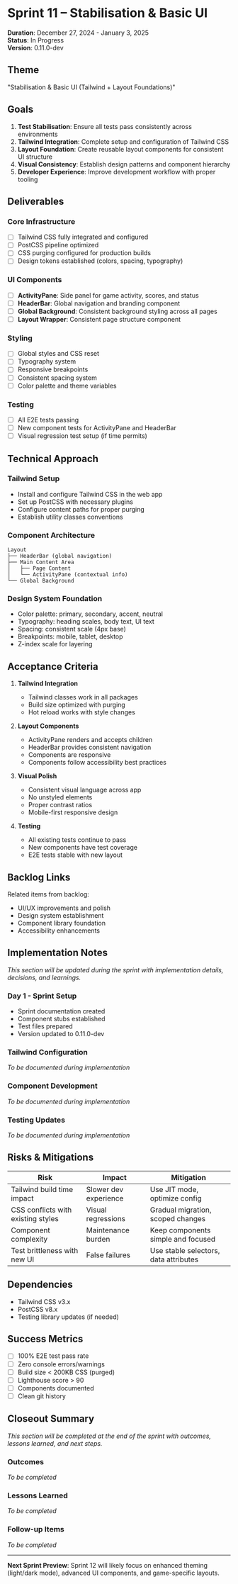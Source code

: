 # Sprint 11 – Stabilisation & Basic UI

**Duration**: December 27, 2024 - January 3, 2025  
**Status**: In Progress  
**Version**: 0.11.0-dev

## Theme

"Stabilisation & Basic UI (Tailwind + Layout Foundations)"

## Goals

1. **Test Stabilisation**: Ensure all tests pass consistently across environments
2. **Tailwind Integration**: Complete setup and configuration of Tailwind CSS
3. **Layout Foundation**: Create reusable layout components for consistent UI structure
4. **Visual Consistency**: Establish design patterns and component hierarchy
5. **Developer Experience**: Improve development workflow with proper tooling

## Deliverables

### Core Infrastructure
- [ ] Tailwind CSS fully integrated and configured
- [ ] PostCSS pipeline optimized
- [ ] CSS purging configured for production builds
- [ ] Design tokens established (colors, spacing, typography)

### UI Components
- [ ] **ActivityPane**: Side panel for game activity, scores, and status
- [ ] **HeaderBar**: Global navigation and branding component
- [ ] **Global Background**: Consistent background styling across all pages
- [ ] **Layout Wrapper**: Consistent page structure component

### Styling
- [ ] Global styles and CSS reset
- [ ] Typography system
- [ ] Responsive breakpoints
- [ ] Consistent spacing system
- [ ] Color palette and theme variables

### Testing
- [ ] All E2E tests passing
- [ ] New component tests for ActivityPane and HeaderBar
- [ ] Visual regression test setup (if time permits)

## Technical Approach

### Tailwind Setup
- Install and configure Tailwind CSS in the web app
- Set up PostCSS with necessary plugins
- Configure content paths for proper purging
- Establish utility classes conventions

### Component Architecture
```
Layout
├── HeaderBar (global navigation)
├── Main Content Area
│   ├── Page Content
│   └── ActivityPane (contextual info)
└── Global Background
```

### Design System Foundation
- Color palette: primary, secondary, accent, neutral
- Typography: heading scales, body text, UI text
- Spacing: consistent scale (4px base)
- Breakpoints: mobile, tablet, desktop
- Z-index scale for layering

## Acceptance Criteria

1. **Tailwind Integration**
   - Tailwind classes work in all packages
   - Build size optimized with purging
   - Hot reload works with style changes

2. **Layout Components**
   - ActivityPane renders and accepts children
   - HeaderBar provides consistent navigation
   - Components are responsive
   - Components follow accessibility best practices

3. **Visual Polish**
   - Consistent visual language across app
   - No unstyled elements
   - Proper contrast ratios
   - Mobile-first responsive design

4. **Testing**
   - All existing tests continue to pass
   - New components have test coverage
   - E2E tests stable with new layout

## Backlog Links

Related items from backlog:
- UI/UX improvements and polish
- Design system establishment
- Component library foundation
- Accessibility enhancements

## Implementation Notes

*This section will be updated during the sprint with implementation details, decisions, and learnings.*

### Day 1 - Sprint Setup
- Sprint documentation created
- Component stubs established
- Test files prepared
- Version updated to 0.11.0-dev

### Tailwind Configuration
*To be documented during implementation*

### Component Development
*To be documented during implementation*

### Testing Updates
*To be documented during implementation*

## Risks & Mitigations

| Risk | Impact | Mitigation |
|------|--------|------------|
| Tailwind build time impact | Slower dev experience | Use JIT mode, optimize config |
| CSS conflicts with existing styles | Visual regressions | Gradual migration, scoped changes |
| Component complexity | Maintenance burden | Keep components simple and focused |
| Test brittleness with new UI | False failures | Use stable selectors, data attributes |

## Dependencies

- Tailwind CSS v3.x
- PostCSS v8.x
- Testing library updates (if needed)

## Success Metrics

- [ ] 100% E2E test pass rate
- [ ] Zero console errors/warnings
- [ ] Build size < 200KB CSS (purged)
- [ ] Lighthouse score > 90
- [ ] Components documented
- [ ] Clean git history

## Closeout Summary

*This section will be completed at the end of the sprint with outcomes, lessons learned, and next steps.*

### Outcomes
*To be completed*

### Lessons Learned
*To be completed*

### Follow-up Items
*To be completed*

---

**Next Sprint Preview**: Sprint 12 will likely focus on enhanced theming (light/dark mode), advanced UI components, and game-specific layouts.